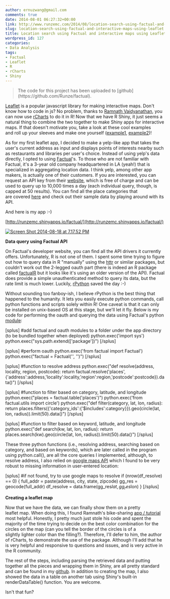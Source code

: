 ```yaml
---
author: ernuzwang@gmail.com
comments: true
date: 2014-08-01 06:27:32+00:00
link: http://www.runzemc.com/2014/08/location-search-using-factual-and-interactive-maps-using-leaflet.html
slug: location-search-using-factual-and-interactive-maps-using-leaflet
title: Location search using Factual and interactive maps using Leaflet
wordpress_id: 127
categories:
- Data Analysis
tags:
- Factual
- Leaflet
- R
- rCharts
- Shiny
---
```


<blockquote>The code for this project has been uploaded to [github](https://github.com/Runze/factual).</blockquote>


[Leaflet](http://leafletjs.com) is a popular javascript library for making interactive maps. Don't know how to code in js? No problem, thanks to [Ramnath Vaidyanathan](https://github.com/ramnathv), you can now use [rCharts](http://rcharts.io) to do it in R! Now that we have R Shiny, it just seems a natural thing to combine the two together to make Shiny apps for interactive maps. If that doesn't motivate you, take a look at these cool examples and roll up your sleeves and make one yourself ([example1](http://ramnathv.github.io/bikeshare/), [example2](http://shiny.rstudio.com/gallery/superzip-example.html))!

As for my first leaflet app, I decided to make a yelp-like app that takes the user's current address as input and displays points of interests nearby such as restaurants and libraries per user's choice. Instead of using yelp's data directly, I opted to using [Factual](https://www.factual.com)'s. To those who are not familiar with Factual, it's a 3-year old company headquartered in LA (yeah!) that is specialized in aggregating location data. I think yelp, among other app makers, is actually one of their customers. If you are interested, you can request an API key from their [website](http://developer.factual.com), which is free of charge and can be used to query up to 10,000 times a day (each individual query, though, is capped at 50 results). You can find all the place categories that are covered [here](http://developer.factual.com/working-with-categories/) and check out their sample data by playing around with its API.

And here is my app :-)

[http://runzemc.shinyapps.io/factual/](http://runzemc.shinyapps.io/factual/)

[![Screen Shot 2014-08-18 at 7.17.52 PM](http://www.runzemc.com/wp-content/uploads/2014/08/Screen-Shot-2014-08-18-at-7.17.52-PM-1024x599.png)](http://www.runzemc.com/wp-content/uploads/2014/08/Screen-Shot-2014-08-18-at-7.17.52-PM.png)

**Data query using Factual API**

On Factual's developer website, you can find all the API drivers it currently offers. Unfortunately, R is not one of them. I spent some time trying to figure out how to query data in R "manually" using the [httr](http://cran.r-project.org/web/packages/httr/httr.pdf) or similar packages, but couldn't work out the 2-legged oauth part (there is indeed an R package called [factualR](http://cran.us.r-project.org/web/packages/factualR/factualR.pdf) but it looks like it's using an older version of the API). Factual does provide a simple unauthenticated method to query its data, but the rate limit is much lower. Luckily, [rPython](http://cran.r-project.org/web/packages/rPython/rPython.pdf) saved the day :-)

Without sounding too fanboy-ish, I believe rPython is the best thing that happened to the humanity. It lets you easily execute python commands, call python functions and scripts solely within R! One caveat is that it can only be installed on unix-based OS at this stage, but we'll let it fly. Below is my code for performing the oauth and querying the data using Factual's python [module](https://github.com/Factual/factual-python-driver):

[splus]
#add factual and oauth modules to a folder under the app directory (to be bundled together when deployed)
python.exec('import sys')
python.exec("sys.path.extend(['package'])")
[/splus]


[splus]
#perform oauth
python.exec('from factual import Factual')
python.exec("factual = Factual('<api key>', '<api secret>')")
[/splus]


[splus]
#function to resolve address
python.exec("def resolve(address, locality, region, postcode):
               return factual.resolve('places', {'address':address,'locality':locality,'region':region,'postcode':postcode}).data()")
[/splus]


[splus]
#function to filter based on category, latitude, and longitude
python.exec("places = factual.table('places')")
python.exec('from factual.utils import circle')
python.exec("def filter(category, lat, lon, radius):
               return places.filters({'category_ids':{'$includes':category}}).geo(circle(lat, lon, radius)).limit(50).data()")
[/splus]


[splus]
#function to filter based on keyword, latitude, and longitude
python.exec("def search(kw, lat, lon, radius):
               return places.search(kw).geo(circle(lat, lon, radius)).limit(50).data()")
[/splus]

These three python functions (i.e., resolving address, searching based on category, and based on keywords), which are later called in the program using python.call(), are all the core queries I implemented, although, to resolve address, I also relied on [google maps API](http://cran.r-project.org/web/packages/ggmap/ggmap.pdf) which I found to be very robust to missing information in user-entered location:

[splus]
#if not found, try to use google maps to resolve
if (nrow(df_resolve) == 0) {
 full_addr = paste(address, city, state, zipcode)
 gg_res = geocode(full_addr)
 df_resolve = data.frame(gg_res$lat, gg_res$lon)
}
[/splus]

**Creating a leaflet map**

Now that we have the data, we can finally show them on a pretty leaflet map. When doing this, I found Ramnath's bike-sharing [app / tutorial](http://ramnathv.github.io/bikeshare/) most helpful. Honestly, I pretty much just stole his code and spent the majority of the time trying to decide on the best color combination for the circles on the map (can you tell the border of the circles is of a slightly lighter color than the filling?). Therefore, I'll defer to him, the author of rCharts, to demonstrate the use of the package. Although I'll add that he is very helpful and responsive to questions and issues, and is very active in the R community.

The rest of the steps, including parsing the retrieved data and putting together all the pieces and wrapping them in Shiny, are all pretty standard and can be found in my [github](https://github.com/Runze/factual). In addition to creating the map, I also showed the data in a table on another tab using Shiny's built-in renderDataTable() function. You are welcome.

Isn't that fun?
